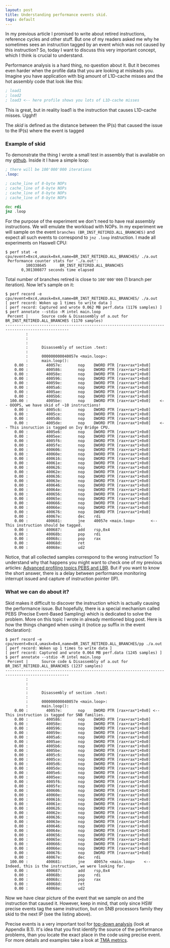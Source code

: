 ```yaml
---
layout: post
title: Understanding performance events skid.
tags: default
---
```


In my previous article I promised to write about retired instructions, reference cycles and other stuff. But one of my readers asked me why he sometimes sees an instruction tagged by an event which was not caused by this instruction? So, today I want to discuss this very important concept, which I think is crucial to understand.

Performance analysis is a hard thing, no question about it. But it becomes even harder when the profile data that you are looking at misleads you. Imagine you have application with big amount of L1D-cache misses and the hot assembly code that look like this:
```asm
; load1 
; load2
; load3 <-- here profile shows you lots of L1D-cache misses
```

This is great, but in reality load1 is the instruction that causes L1D-cache misses. Ugghf!

The *skid* is defined as the distance between the IP(s) that caused the issue to the IP(s) where the event is tagged

### Example of skid

To demonstrate the thing I wrote a small test in assembly that is available on my [github](https://github.com/dendibakh/dendibakh.github.io/tree/master/_posts/code/Skid/skid.asm). Inside it I have a simple loop:
```asm
; there will be 100'000'000 iterations
.loop:

; cache_line of 8-byte NOPs
; cache_line of 8-byte NOPs
; cache_line of 8-byte NOPs
; cache_line of 8-byte NOPs

dec rdi
jnz .loop
```

For the purpose of the experiment we don't need to have real assembly instructions. We will emulate the workload with NOPs. In my experiment we will sample on the event `branches (BR_INST_RETIRED.ALL_BRANCHES)` and expect all such events to correspond to `jnz .loop` instruction. I made all experiments on Haswell CPU:
```
$ perf stat -e cpu/event=0xc4,umask=0x4,name=BR_INST_RETIRED.ALL_BRANCHES/ ./a.out
 Performance counter stats for './a.out':
         100338645      BR_INST_RETIRED.ALL_BRANCHES                                   
       0,301300877 seconds time elapsed
```
Total number of branches retired is close to `100'000'000` (1 branch per iteration). Now let's sample on it:
```
$ perf record -e cpu/event=0xc4,umask=0x4,name=BR_INST_RETIRED.ALL_BRANCHES/ ./a.out
[ perf record: Woken up 1 times to write data ]
[ perf record: Captured and wrote 0.062 MB perf.data (1176 samples) ]
$ perf annotate --stdio -M intel main.loop
 Percent |      Source code & Disassembly of a.out for BR_INST_RETIRED.ALL_BRANCHES (1170 samples)
--------------------------------------------------------------------------------------------------
         :
         :
         :
         :      Disassembly of section .text:
         :
         :      000000000040057e <main.loop>:
         :      main.loop():
    0.00 :        40057e:       nop    DWORD PTR [rax+rax*1+0x0]
    0.00 :        400586:       nop    DWORD PTR [rax+rax*1+0x0]
    0.00 :        40058e:       nop    DWORD PTR [rax+rax*1+0x0]
    0.00 :        400596:       nop    DWORD PTR [rax+rax*1+0x0]
    0.00 :        40059e:       nop    DWORD PTR [rax+rax*1+0x0]
    0.00 :        4005a6:       nop    DWORD PTR [rax+rax*1+0x0]
    0.00 :        4005ae:       nop    DWORD PTR [rax+rax*1+0x0]
    0.00 :        4005b6:       nop    DWORD PTR [rax+rax*1+0x0]
  100.00 :        4005be:       nop    DWORD PTR [rax+rax*1+0x0]	<-- OOOPS, we have skid of ~10 instructions!
    0.00 :        4005c6:       nop    DWORD PTR [rax+rax*1+0x0]
    0.00 :        4005ce:       nop    DWORD PTR [rax+rax*1+0x0]
    0.00 :        4005d6:       nop    DWORD PTR [rax+rax*1+0x0]	
    0.00 :        4005de:       nop    DWORD PTR [rax+rax*1+0x0]	<-- This insruction is tagged on Ivy Bridge CPU.
    0.00 :        4005e6:       nop    DWORD PTR [rax+rax*1+0x0]
    0.00 :        4005ee:       nop    DWORD PTR [rax+rax*1+0x0]
    0.00 :        4005f6:       nop    DWORD PTR [rax+rax*1+0x0]
    0.00 :        4005fe:       nop    DWORD PTR [rax+rax*1+0x0]
    0.00 :        400606:       nop    DWORD PTR [rax+rax*1+0x0]
    0.00 :        40060e:       nop    DWORD PTR [rax+rax*1+0x0]
    0.00 :        400616:       nop    DWORD PTR [rax+rax*1+0x0]
    0.00 :        40061e:       nop    DWORD PTR [rax+rax*1+0x0]
    0.00 :        400626:       nop    DWORD PTR [rax+rax*1+0x0]
    0.00 :        40062e:       nop    DWORD PTR [rax+rax*1+0x0]
    0.00 :        400636:       nop    DWORD PTR [rax+rax*1+0x0]
    0.00 :        40063e:       nop    DWORD PTR [rax+rax*1+0x0]
    0.00 :        400646:       nop    DWORD PTR [rax+rax*1+0x0]
    0.00 :        40064e:       nop    DWORD PTR [rax+rax*1+0x0]
    0.00 :        400656:       nop    DWORD PTR [rax+rax*1+0x0]
    0.00 :        40065e:       nop    DWORD PTR [rax+rax*1+0x0]
    0.00 :        400666:       nop    DWORD PTR [rax+rax*1+0x0]
    0.00 :        40066e:       nop    DWORD PTR [rax+rax*1+0x0]
    0.00 :        400676:       nop    DWORD PTR [rax+rax*1+0x0]
    0.00 :        40067e:       dec    rdi
    0.00 :        400681:       jne    40057e <main.loop>		<-- This instruction should be tagged.
    0.00 :        400687:       add    rsp,0x4
    0.00 :        40068b:       pop    rdi
    0.00 :        40068c:       pop    rax
    0.00 :        40068d:       ret    
    0.00 :        40068e:       ud2 
```
Notice, that all collected samples correspond to the wrong instruction! To understand why that happens you might want to check one of my previous articles: [Advanced profiling topics PEBS and LBR](https://dendibakh.github.io/blog/2018/06/08/Advanced-profiling-topics-PEBS-and-LBR). But if you want to know the short answer, there is a delay between performance monitoring interrupt issued and capture of instruction pointer (IP). 

### What we can do about it?

Skid makes it difficult to discover the instruction which is actually causing the performance issue. But hopefully, there is a special mechanism called PEBS (Precise Event-Based Sampling) which is dedicated to solve the problem. More on this topic I wrote in already mentioned blog post. Here is how the things changed when using it (notice `pp` suffix in the event declaration):
```
$ perf record -e cpu/event=0xc4,umask=0x4,name=BR_INST_RETIRED.ALL_BRANCHES/pp ./a.out
[ perf record: Woken up 1 times to write data ]
[ perf record: Captured and wrote 0.064 MB perf.data (1245 samples) ]
$ perf annotate --stdio -M intel main.loop
 Percent |      Source code & Disassembly of a.out for BR_INST_RETIRED.ALL_BRANCHES (1237 samples)
--------------------------------------------------------------------------------------------------
         :
         :
         :
         :      Disassembly of section .text:
         :
         :      000000000040057e <main.loop>:
         :      main.loop():
    0.00 :        40057e:       nop    DWORD PTR [rax+rax*1+0x0] <-- This instruction is tagged for SNB families.
    0.00 :        400586:       nop    DWORD PTR [rax+rax*1+0x0]
    0.00 :        40058e:       nop    DWORD PTR [rax+rax*1+0x0]
    0.00 :        400596:       nop    DWORD PTR [rax+rax*1+0x0]
    0.00 :        40059e:       nop    DWORD PTR [rax+rax*1+0x0]
    0.00 :        4005a6:       nop    DWORD PTR [rax+rax*1+0x0]
    0.00 :        4005ae:       nop    DWORD PTR [rax+rax*1+0x0]
    0.00 :        4005b6:       nop    DWORD PTR [rax+rax*1+0x0]
    0.00 :        4005be:       nop    DWORD PTR [rax+rax*1+0x0]
    0.00 :        4005c6:       nop    DWORD PTR [rax+rax*1+0x0]
    0.00 :        4005ce:       nop    DWORD PTR [rax+rax*1+0x0]
    0.00 :        4005d6:       nop    DWORD PTR [rax+rax*1+0x0]
    0.00 :        4005de:       nop    DWORD PTR [rax+rax*1+0x0]
    0.00 :        4005e6:       nop    DWORD PTR [rax+rax*1+0x0]
    0.00 :        4005ee:       nop    DWORD PTR [rax+rax*1+0x0]
    0.00 :        4005f6:       nop    DWORD PTR [rax+rax*1+0x0]
    0.00 :        4005fe:       nop    DWORD PTR [rax+rax*1+0x0]
    0.00 :        400606:       nop    DWORD PTR [rax+rax*1+0x0]
    0.00 :        40060e:       nop    DWORD PTR [rax+rax*1+0x0]
    0.00 :        400616:       nop    DWORD PTR [rax+rax*1+0x0]
    0.00 :        40061e:       nop    DWORD PTR [rax+rax*1+0x0]
    0.00 :        400626:       nop    DWORD PTR [rax+rax*1+0x0]
    0.00 :        40062e:       nop    DWORD PTR [rax+rax*1+0x0]
    0.00 :        400636:       nop    DWORD PTR [rax+rax*1+0x0]
    0.00 :        40063e:       nop    DWORD PTR [rax+rax*1+0x0]
    0.00 :        400646:       nop    DWORD PTR [rax+rax*1+0x0]
    0.00 :        40064e:       nop    DWORD PTR [rax+rax*1+0x0]
    0.00 :        400656:       nop    DWORD PTR [rax+rax*1+0x0]
    0.00 :        40065e:       nop    DWORD PTR [rax+rax*1+0x0]
    0.00 :        400666:       nop    DWORD PTR [rax+rax*1+0x0]
    0.00 :        40066e:       nop    DWORD PTR [rax+rax*1+0x0]
    0.00 :        400676:       nop    DWORD PTR [rax+rax*1+0x0]
    0.00 :        40067e:       dec    rdi
  100.00 :        400681:       jne    40057e <main.loop>	 <-- Indeed, this is the instruction, we were looking for.
    0.00 :        400687:       add    rsp,0x4
    0.00 :        40068b:       pop    rdi
    0.00 :        40068c:       pop    rax
    0.00 :        40068d:       ret    
    0.00 :        40068e:       ud2
```

Now we have clear picture of the event that we sample on and the instruction that caused it. However, keep in mind, that only since HSW precise events tag the same instruction, but on SNB processors family they skid to the next IP (see the listing above).

Precise events is a very important tool for [top-down analysis](http://www.intel.com/content/www/us/en/architecture-and-technology/64-ia-32-architectures-optimization-manual.html) (look at Appendix B.1). It's idea that you first identify the source of the performance problems, than you locate the exact place in the code using precise event. For more details and examples take a look at [TMA metrics](https://download.01.org/perfmon/TMA_Metrics.xlsx).
